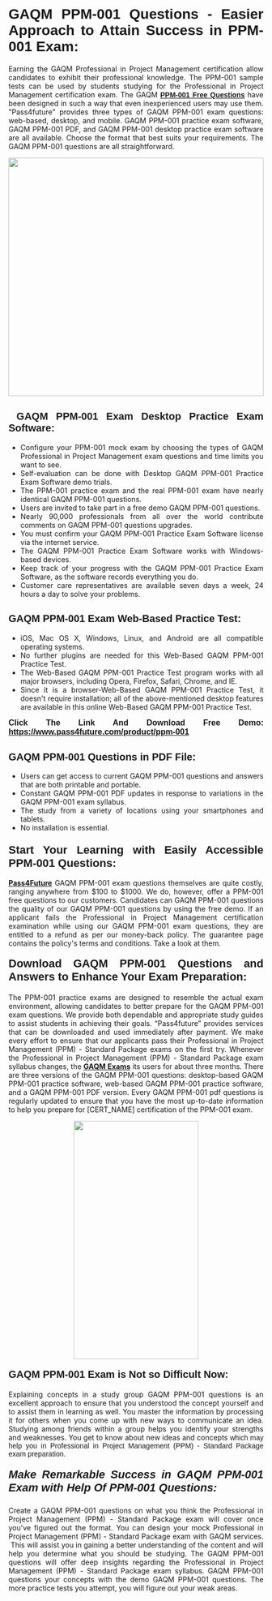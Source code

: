 <h1 style="text-align: justify;"><span style="font-family:Tahoma,Geneva,sans-serif;"><strong>GAQM PPM-001 Questions - Easier Approach to Attain Success in PPM-001 Exam:</strong></span></h1>

<p style="text-align: justify;">Earning the GAQM Professional in Project Management certification allow candidates to exhibit their professional knowledge. The PPM-001 sample tests can be used by students studying for the Professional in Project Management certification exam. The GAQM <a href="https://www.pass4future.com/questions/gaqm/ppm-001" target="_blank"><span style="font-family:Tahoma,Geneva,sans-serif;"><strong>PPM-001 Free Questions</strong></span></a> have been designed in such a way that even inexperienced users may use them. "Pass4future" provides three types of GAQM PPM-001 exam questions: web-based, desktop, and mobile. GAQM PPM-001 practice exam software, GAQM PPM-001 PDF, and GAQM PPM-001 desktop practice exam software are all available. Choose the format that best suits your requirements. The GAQM PPM-001 questions are all straightforward.</p>

<p style="text-align: justify;"><a href="https://www.pass4future.com/product/ppm-001" target="_blank"><img alt="" src="https://lh3.googleusercontent.com/pw/AM-JKLU5_aushiRQbaoUdVonD_1om6esFnUm_j21jdeI1V3aesz_ETcO2Y8QVj0ZamD1vJ__MzXKNoh3XzzrDTXgudBuMwEatvdphNwcixeZDIncATvFdVanIchOfqVuIJHbWkG03KYMH2pwXnb7WaAnvI3g=w1366-h490-no?authuser=0" style="width: 100%; height: 470px;" /></a></p>

<h2 style="text-align: justify;"><strong><span style="font-family:Tahoma,Geneva,sans-serif;"><span style="font-size:20px;"> GAQM PPM-001 Exam Desktop Practice Exam Software:</span></span></strong></h2>

<ul>
	<li style="text-align: justify;">Configure your PPM-001 mock exam by choosing the types of GAQM Professional in Project Management exam questions and time limits you want to see.</li>
	<li style="text-align: justify;">Self-evaluation can be done with Desktop GAQM PPM-001 Practice Exam Software demo trials.</li>
	<li style="text-align: justify;">The PPM-001 practice exam and the real PPM-001 exam have nearly identical GAQM PPM-001 questions.</li>
	<li style="text-align: justify;">Users are invited to take part in a free demo GAQM PPM-001 questions.</li>
	<li style="text-align: justify;">Nearly 90,000 professionals from all over the world contribute comments on GAQM PPM-001 questions upgrades.</li>
	<li style="text-align: justify;">You must confirm your GAQM PPM-001 Practice Exam Software license via the internet service.</li>
	<li style="text-align: justify;">The GAQM PPM-001 Practice Exam Software works with Windows-based devices.</li>
	<li style="text-align: justify;">Keep track of your progress with the GAQM PPM-001 Practice Exam Software, as the software records everything you do.</li>
	<li style="text-align: justify;">Customer care representatives are available seven days a week, 24 hours a day to solve your problems.</li>
</ul>

<h2 style="text-align: justify;"><span style="font-family:Tahoma,Geneva,sans-serif;"><strong><span style="font-size:20px;">GAQM PPM-001 Exam Web-Based Practice Test:</span></strong></span></h2>

<ul>
	<li style="text-align: justify;">iOS, Mac OS X, Windows, Linux, and Android are all compatible operating systems.</li>
	<li style="text-align: justify;">No further plugins are needed for this Web-Based GAQM PPM-001 Practice Test.</li>
	<li style="text-align: justify;">The Web-Based GAQM PPM-001 Practice Test program works with all major browsers, including Opera, Firefox, Safari, Chrome, and IE.</li>
	<li style="text-align: justify;">Since it is a browser-Web-Based GAQM PPM-001 Practice Test, it doesn't require installation; all of the above-mentioned desktop features are available in this online Web-Based GAQM PPM-001 Practice Test.</li>
</ul>

<p style="text-align: justify;"><span style="font-family:Tahoma,Geneva,sans-serif;"><span style="font-size:16px;"><strong>Click The Link And Download Free Demo:</strong></span></span> <a href="https://www.pass4future.com/product/ppm-001" target="_blank"><span style="font-family:Tahoma,Geneva,sans-serif;"><span style="font-size:16px;"><strong>https://www.pass4future.com/product/ppm-001</strong></span></span></a></p>

<h2 style="text-align: justify;"><strong><span style="font-family:Tahoma,Geneva,sans-serif;"><span style="font-size:20px;">GAQM PPM-001 Questions in PDF File:</span></span></strong></h2>

<ul>
	<li style="text-align: justify;">Users can get access to current GAQM PPM-001 questions and answers that are both printable and portable.</li>
	<li style="text-align: justify;">Constant GAQM PPM-001 PDF updates in response to variations in the GAQM PPM-001 exam syllabus.</li>
	<li style="text-align: justify;">The study from a variety of locations using your smartphones and tablets.</li>
	<li style="text-align: justify;">No installation is essential.</li>
</ul>

<h3 style="text-align: justify;"><span style="font-family:Tahoma,Geneva,sans-serif;"><strong><span style="font-size:22px;">Start Your Learning with Easily Accessible PPM-001 Questions:</span></strong></span></h3>

<p style="text-align: justify;"><strong><a href="https://www.pass4future.com/" target="_blank">Pass4Future</a></strong> GAQM PPM-001 exam questions themselves are quite costly, ranging anywhere from $100 to $1000. We do, however, offer a PPM-001 free questions to our customers. Candidates can GAQM PPM-001 questions the quality of our GAQM PPM-001 questions by using the free demo. If an applicant fails the Professional in Project Management certification examination while using our GAQM PPM-001 exam questions, they are entitled to a refund as per our money-back policy. The guarantee page contains the policy's terms and conditions. Take a look at them.</p>

<h4 style="text-align: justify;"><strong><span style="font-family:Tahoma,Geneva,sans-serif;"><span style="font-size:22px;">Download GAQM PPM-001 Questions and Answers to Enhance Your Exam Preparation:</span></span></strong></h4>

<p style="text-align: justify;">The PPM-001 practice exams are designed to resemble the actual exam environment, allowing candidates to better prepare for the GAQM PPM-001 exam questions. We provide both dependable and appropriate study guides to assist students in achieving their goals. “Pass4future” provides services that can be downloaded and used immediately after payment. We make every effort to ensure that our applicants pass their Professional in Project Management (PPM) - Standard Package exams on the first try. Whenever the Professional in Project Management (PPM) - Standard Package exam syllabus changes, the <strong><a href="https://www.pass4future.com/gaqm" target="_blank">GAQM Exams</a></strong> its users for about three months. There are three versions of the GAQM PPM-001 questions: desktop-based GAQM PPM-001 practice software, web-based GAQM PPM-001 practice software, and a GAQM PPM-001 PDF version. Every GAQM PPM-001 pdf questions is regularly updated to ensure that you have the most up-to-date information to help you prepare for [CERT_NAME] certification of the PPM-001 exam.</p>

<p style="text-align: center;"><a href="https://www.pass4future.com/product/ppm-001" target="_blank"><img alt="" src="https://lh3.googleusercontent.com/pw/AM-JKLV3yUm3jiqqIo1xIsj1VJ_UeysYexQY-pRYO0rIFl3vg11QZioN-gzffpw2AfKqFynWuvoXOreWrWS0swpr4xmOSWfwII2jvatteuqrfxiWGFBSHPiZUCoi33jqeymK5dmu-0enyX6tayRCAMHw05jv=s617-no?authuser=0" style="width: 70%; height: 470px;" /></a></p>

<h4 style="text-align: justify;"><strong><span style="font-family:Tahoma,Geneva,sans-serif;"><span style="font-size:20px;">GAQM PPM-001 Exam is Not so Difficult Now:</span></span></strong></h4>

<p style="text-align: justify;">Explaining concepts in a study group GAQM PPM-001 questions is an excellent approach to ensure that you understood the concept yourself and to assist them in learning as well. You master the information by processing it for others when you come up with new ways to communicate an idea. Studying among friends within a group helps you identify your strengths and weaknesses. You get to know about new ideas and concepts <span style="font-family:Tahoma,Geneva,sans-serif;">which may help you in Professional in Project Management (PPM) - Standard Package exam preparation.</span></p>

<h5 style="text-align: justify;"><span style="font-family:Tahoma,Geneva,sans-serif;"><span style="font-size:22px;"><strong>Make Remarkable Success in GAQM PPM-001 Exam with Help Of PPM-001 Questions:</strong></span></span></h5>

<p style="text-align: justify;">Create a GAQM PPM-001 questions on what you think the Professional in Project Management (PPM) - Standard Package exam will cover once you've figured out the format. You can design your mock Professional in Project Management (PPM) - Standard Package exam with GAQM services.  This will assist you in gaining a better understanding of the content and will help you determine what you should be studying. The GAQM PPM-001 questions will offer deep insights regarding the Professional in Project Management (PPM) - Standard Package exam syllabus. GAQM PPM-001 questions your concepts with the demo GAQM PPM-001 questions. The more practice tests you attempt, you will figure out your weak areas.</p>

